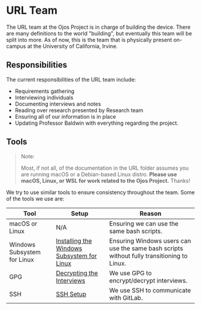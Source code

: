 URL Team
========

The URL team at the Ojos Project is in charge of building the device. There are
many definitions to the world "building", but eventually this team will be split
into more. As of now, this is the team that is physically present on-campus at
the University of California, Irvine.

Responsibilities
----------------

The current responsibilities of the URL team include:

- Requirements gathering
- Interviewing individuals
- Documenting interviews and notes
- Reading over research presented by Research team
- Ensuring all of our information is in place
- Updating Professor Baldwin with everything regarding the project.

Tools
-----

> Note:
>
> Most, if not all, of the documentation in the URL folder assumes you are
> running macOS or a Debian-based Linux distro. **Please use macOS, Linux, or
> WSL for work related to the Ojos Project.** Thanks!

We try to use similar tools to ensure consistency throughout the team. Some of
the tools we use are:

|Tool|Setup|Reason|
|---|---|---|
|macOS or Linux|N/A|Ensuring we can use the same bash scripts.|
|Windows Subsystem for Linux|[Installing the Windows Subsystem for Linux](https://gitlab.com/ojosproject/docs/-/blob/main/teams/url/installing-wsl.md)|Ensuring Windows users can use the same bash scripts without fully transitioning to Linux.|
|GPG|[Decrypting the Interviews](https://gitlab.com/ojosproject/docs/-/blob/main/teams/url/decrypt-interviews.md)|We use GPG to encrypt/decrypt interviews.|
|SSH|[SSH Setup](https://gitlab.com/ojosproject/docs/-/blob/main/teams/url/ssh-setup.md)|We use SSH to communicate with GitLab.|

